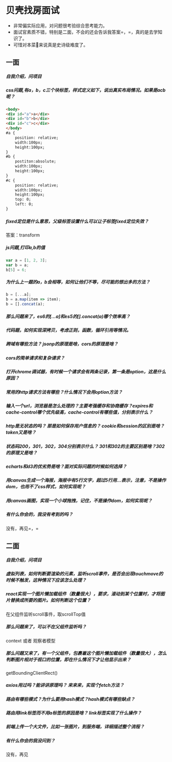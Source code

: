 # 贝壳找房面试

+ 非常偏实际应用，对问题很考验综合思考能力。
+ 面试官素质不错，特别是二面，不会的还会告诉我答案=，=，真的是去学知识了。
+ 可惜对本菜🐔来说真是史诗级难度了。

## 一面

##### 自我介绍，问项目

##### css问题,有a，b，c三个块标签，样式定义如下，说出真实布局情况。如果是acb呢？
```html
<body>
<div id="a">a</div>
<div id="b">b</div>
<div id="c">c</div>
</body>
#a {
    position: relative;
    width:100px;
    height:100px;
}
#b {
    postiton:absolute;
    width:100px;
    height:100px;
}
#c {
    position: relative;
    width:100px;
    height:100px;
    top: 0;
    left: 0;
}
```

##### fixed定位是什么意思，父级标签设置什么可以让子标签fixed定位失效？
答案：transform

##### js问题,打印a,b的值
```javascript
var a = [1, 2, 3];
var b = a;
b[5] = 6;
```
##### 为什么上一题的a，b会相等，如何让他们不等，尽可能的想出多的方法？
```javascript
b = [...a];
b = a.map(item => item);
b = [].concat(a);
```

##### 那么问题来了，es6的[...a]和es5的[].concat(a)哪个效率高？

##### 代码题，如何实现深拷贝，考虑正则，函数，循环引用等情况。

##### 跨域有哪些方法？ jsonp的原理是啥，cors的原理是啥？

##### cors的简单请求和复杂请求？

##### 打开chrome调试器，有时候一个请求会有两条记录，第一条是option，这是什么原因？

##### 常用的http请求方法有哪些？什么情况下会用option方法？

##### 输入一个url，浏览器是怎么处理的？主要考强缓存和协商缓存？expires和cache-control哪个优先级高，cache-control有哪些值，分别表示什么？

##### http是无状态的吗？ 那是如何保存用户信息的？ cookie和session的区别是啥？ token又是啥？

##### 状态码200，301，302，304分别表示什么？ 301和302的主要区别是啥？302的原理又是啥？

##### echarts和d3的优劣势是啥？面对实际问题的时候如何选择？

##### 用canvas生成一个海报，海报中有5行文字，超过5行用...表示，注意，不是操作dom，也用不了css样式，如何实现呢？

##### 用canvas画图，实现一个小球拖拽，记住，不是操作dom，如何实现呢？

##### 有什么你会的，我没有考到的吗？
没有，再见=，=


## 二面

##### 自我介绍，问项目

##### 虚拟列表，如何判断要渲染的元素，监听scroll事件，是否会出现touchmove的时候不触发，这种情况下应该怎么处理？

##### react实现一个图片懒加载组件（数量很大），要求，滚动到某个位置时，才将图片替换成所要的图片。如何判断这个位置？
在父组件监听scroll事件，取scrollTop值

##### 那么问题来了，可以不在父组件监听吗？
context 或者 观察者模型

##### 那么问题又来了，有一个父组件，包裹着这个图片懒加载组件（数量很大），怎么判断图片相对于视口的位置，即在什么情况下才让他显示出来？
getBoundingClientRect()

##### axios用过吗？能讲讲原理吗？ 来来来，实现个fetch方法？

##### 路由有哪些模式？为什么要用hash模式？hash模式有哪些缺点？ 

##### 路由用link标签而不用a标签的原因是啥？ link标签实现了什么操作？

##### 前端上传一个大文件，比如一张图片，到服务端，详细描述整个流程？

##### 有什么你会的我没问到？
没有，再见

